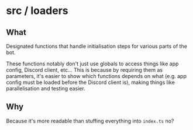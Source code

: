 # src / loaders

## What

Designated functions that handle initialisation steps for various parts of the bot.

These functions notably don't just use globals to access things like app config, Discord client, etc... This is because by requiring them as parameters, it's easier to show which functions depends on what (e.g. app config must be loaded before the Discord client is), making things like parallelisation and testing easier.

## Why

Because it's more readable than stuffing everything into `index.ts` no?
